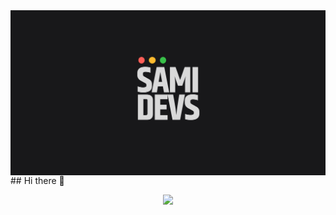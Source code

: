 <img alt="Banner" src="samidev banner.svg" width='' align="center"/>
## Hi there 👋
<p align="center">
  <a href="https://skillicons.dev">
    <img src="https://skillicons.dev/icons?i=js,notion,css,figma,github,html,linux,windows,vscode,mb" />
  </a>
</p>

<!--
**Samidev-444/Samidev-444** is a ✨ _special_ ✨ repository because its `README.md` (this file) appears on your GitHub profile.

Here are some ideas to get you started:

- 🔭 I’m currently working on ...
- 🌱 I’m currently learning ...
- 👯 I’m looking to collaborate on ...
- 🤔 I’m looking for help with ...
- 💬 Ask me about ...
- 📫 How to reach me: ...
- 😄 Pronouns: ...
- ⚡ Fun fact: ...
-->
